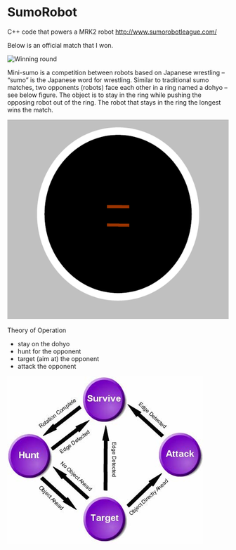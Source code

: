 # SumoRobot

C++ code that powers a MRK2 robot http://www.sumorobotleague.com/

Below is an official match that I won.

![Winning round](https://github.com/arvindkgs/SumoRobot/blob/master/winning.gif)

Mini-sumo is a competition between robots based on Japanese wrestling –
“sumo” is the Japanese word for wrestling. Similar to traditional sumo matches,
two opponents (robots) face each other in a ring named a dohyo – see below figure.
The object is to stay in the ring while pushing the opposing robot out of the ring.
The robot that stays in the ring the longest wins the match.


![Figure 1](https://github.com/arvindkgs/SumoRobot/blob/master/dohyo.png)

Theory of Operation
* stay on the dohyo 
* hunt for the opponent 
* target (aim at) the opponent
* attack the opponent  

![Theory Of Operation](https://github.com/arvindkgs/SumoRobot/blob/master/Building%20and%20Programming%20a%20Mini-Sumo.jpg)
